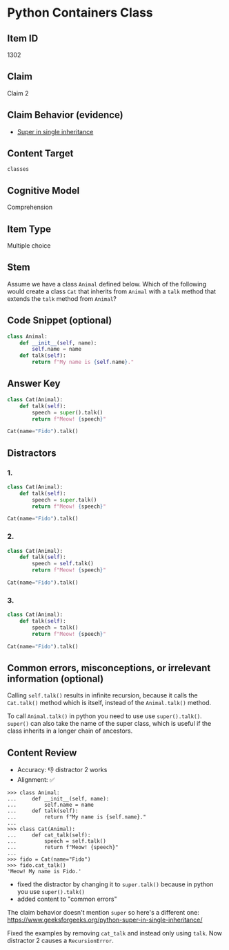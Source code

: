 # Python Containers Class

## Item ID
1302

## Claim
Claim 2

## Claim Behavior (evidence)

* [Super in single inheritance](https://www.geeksforgeeks.org/python-super-in-single-inheritance/)

## Content Target
`classes`

## Cognitive Model 

Comprehension

## Item Type
Multiple choice

## Stem
Assume we have a class `Animal` defined below. Which of the following would create a class `Cat` that inherits from `Animal` with a `talk` method that extends the `talk` method from `Animal`?

## Code Snippet (optional)
```python
class Animal:
    def __init__(self, name):
        self.name = name
    def talk(self):
        return f"My name is {self.name}."
```

## Answer Key
```python
class Cat(Animal):
    def talk(self):
        speech = super().talk()
        return f"Meow! {speech}"

Cat(name="Fido").talk()
```

## Distractors 
### 1.
```python
class Cat(Animal):
    def talk(self):
        speech = super.talk()
        return f"Meow! {speech}"

Cat(name="Fido").talk()
```

### 2.
```python
class Cat(Animal):
    def talk(self):
        speech = self.talk()
        return f"Meow! {speech}"

Cat(name="Fido").talk()
```

### 3.
```python
class Cat(Animal):
    def talk(self):
        speech = talk()
        return f"Meow! {speech}"

Cat(name="Fido").talk()
```

## Common errors, misconceptions, or irrelevant information (optional)

Calling `self.talk()` results in infinite recursion, because it calls the `Cat.talk()` method which is itself, instead of the `Animal.talk()` method.

To call `Animal.talk()` in python you need to use use `super().talk()`.  `super()` can also take the name of the super class, which is useful if the class inherits in a longer chain of ancestors.

## Content Review

- Accuracy: 👎 distractor 2 works
- Alignment: ✅
```
>>> class Animal:
...     def __init__(self, name):
...         self.name = name
...     def talk(self):
...         return f"My name is {self.name}."
... 
>>> class Cat(Animal):
...     def cat_talk(self):
...         speech = self.talk()
...         return f"Meow! {speech}"
... 
>>> fido = Cat(name="Fido")
>>> fido.cat_talk()
'Meow! My name is Fido.'
```

- fixed the distractor by changing it to `super.talk()` because in python you use `super().talk()`
- added content to "common errors"

The claim behavior doesn't mention `super` so here's a different one:
https://www.geeksforgeeks.org/python-super-in-single-inheritance/

Fixed the examples by removing `cat_talk` and instead only using `talk`.
Now distractor 2 causes a `RecursionError`.
